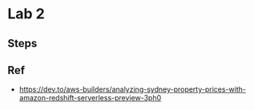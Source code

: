 # Lab 2

## Steps

## Ref
- https://dev.to/aws-builders/analyzing-sydney-property-prices-with-amazon-redshift-serverless-preview-3ph0